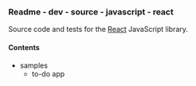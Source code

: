 ### Readme - dev - source - javascript - react

Source code and tests for the [React](http://facebook.github.io/react/index.html) JavaScript library.

#### Contents
* samples
  * to-do app
